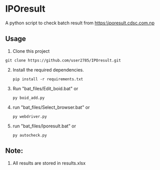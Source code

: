 # IPOresult

A python script to check batch result from [https:\\iporesult.cdsc.com.np](https:\\iporesult.cdsc.com.np)


## Usage

1. Clone this project

`` git clone https://github.com/user2785/IPOresult.git ``

2. Install the required dependencies.         

   ``pip install -r requirements.txt``

3. Run "bat_files/Edit_boid.bat" or               
  
    ``py boid_add.py``    

4. run "bat_files/Select_browser.bat" or

   ``py webdriver.py``

5. run "bat_files/Iporesult.bat" or

   ``py autocheck.py``

## Note:
1. All results are stored in results.xlsx


